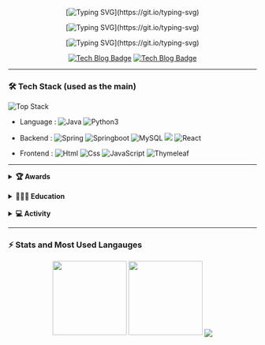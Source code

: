 <div align=center>

[![Typing SVG](https://readme-typing-svg.demolab.com?font=Dongle&size=30&duration=4000&pause=1000&color=F7F7F7&center=true&vCenter=true&width=455&lines=%EB%A7%8C%EB%82%98+%EB%B5%99%EA%B2%8C+%EB%90%98%EC%96%B4+%EB%B0%98%EA%B0%91%EC%8A%B5%EB%8B%88%EB%8B%A4.+%EC%9B%B9+%EB%B0%B1%EC%97%94%EB%93%9C+%EA%B0%9C%EB%B0%9C%EC%9E%90+%EC%95%88%EC%83%81%EC%96%B8%EC%9E%85%EB%8B%88%EB%8B%A4!)](https://git.io/typing-svg)

[![Typing SVG](https://readme-typing-svg.demolab.com?font=Nanum+Pen+Script&pause=500000&color=FAFFC6&center=%EC%A7%84%EC%8B%A4&vCenter=%EC%A7%84%EC%8B%A4&width=450&lines=%E3%80%80%E3%80%80-+%EC%8A%A4%EB%AA%B0%EB%B9%85+%EC%82%AC%EC%9D%B4%ED%81%B4%EC%9D%84+%ED%86%B5%ED%95%9C+%EC%8B%9C%EC%8A%A4%ED%85%9C%ED%99%94%EB%A1%9C+%EC%96%B4%EC%A0%9C%EB%B3%B4%EB%8B%A4+%EC%98%A4%EB%8A%98+%EB%8D%94+%EC%84%B1%EC%9E%A5%ED%95%98%EC%9E%90!)](https://git.io/typing-svg)

[![Typing SVG](https://readme-typing-svg.demolab.com?font=Nanum+Pen+Script&pause=500000&color=FAFFC6&center=%EC%A7%84%EC%8B%A4&vCenter=%EC%A7%84%EC%8B%A4&width=450&lines=%E3%80%80%E3%80%80-+%EB%8B%A8%EC%88%9C%ED%9E%88+%EA%B5%AC%ED%98%84%ED%95%98%EB%8A%94+%EA%B2%83%EC%9D%B4+%EC%95%84%EB%8B%8C+%EA%B5%AC%EC%A1%B0%EC%99%80+%EB%8F%99%EC%9E%91%EC%9B%90%EB%A6%AC%EC%97%90+%EC%A7%91%EC%A4%91%ED%95%98%EC%9E%90!)](https://git.io/typing-svg)

  [![Tech Blog Badge](https://img.shields.io/badge/-어니언개발노트-black?style=for-the-badge&logo=naver&link=https://ws-pace.tistory.com/)](https://blog.naver.com/tkddjsdl33) [![Tech Blog Badge](https://img.shields.io/badge/-1ameoni-black?style=for-the-badge&logo=instagram&link=https://ws-pace.tistory.com/)](https://www.instagram.com/1ameoni) 
</div>

<hr>

### 🛠 Tech Stack (used as the main)

![Top Stack](https://widget.realdeveloper.pro/api/top?stack=Java,Spring,Mysql)
- Language :
![Java](https://img.shields.io/badge/java-%23ED8B00.svg?&style=flat&logo=java&logoColor=white)
![Python3](https://img.shields.io/badge/Python%20-%2314354C.svg?&style=flat&logo=python&logoColor=white)


- Backend :
![Spring](https://img.shields.io/badge/Spring%20-%236DB33F.svg?&style=flat&logo=spring&logoColor=white)
![Springboot](https://img.shields.io/badge/Springboot%20-%236DB33F.svg?&style=flat&logo=Springboot&logoColor=white)
![MySQL](https://img.shields.io/badge/Mysql-%2300f.svg?&style=flat&logo=mysql&logoColor=white) <img src="https://img.shields.io/badge/MariaDB-003545?style=flat&logo=MariaDB&logoColor=white"/>
![React](https://img.shields.io/badge/Reactnative-%2300f.svg?&style=flat&logo=React&logoColor=white)



- Frontend :
![Html](https://img.shields.io/badge/Html-%2300f.svg?&style=flat&logo=Html&logoColor=white)
![Css](https://img.shields.io/badge/Css-%2300f.svg?&style=flat&logo=Css&logoColor=white)
![JavaScript](https://img.shields.io/badge/JavaScript%20-%2314354C.svg?&style=flat&logo=JavaScript&logoColor=yellow)
![Thymeleaf](https://img.shields.io/badge/Thymeleaf-%2300f.svg?&style=flat&logo=Thymeleaf&logoColor=white)


<hr>

<details>
  <summary><strong>🏆 Awards</strong></summary>

- 정보처리기사 자격증 취득 (2021-06)  
- 캡스톤디자인 최우수팀 선정 (2021-12)
- 소프트웨어과 졸업 평균학점 4.04 / 4.5 (2022-02)

</details>

<br>

<details>
  <summary><strong>👨🏻‍🎓 Education</strong></summary>
  
- 소프트웨어과 졸업 (2016-02 ~ 2022-02)
- [메가스터디IT신촌] JAVA1, JAVA2 방학특강 (2020-07 ~ 2020-08)
- [codeit] Git으로 배우는 버전 관리 수료 (2021-07)
- [Fastcampus] 한 번에 끝내는 Java/Spring 웹 개발 마스터 초격차 패키지 수료 (2022-05) 
- [Inflearn] 스프링 입문 - 코드로 배우는 스프링 부트, 웹 MVC, DB 접근 기술 학습중 (2022-09 ~ ing)
</details>

<br>

<details>
  <summary><strong>💻 Activity</strong></summary>
  
- 여대생 특성화 프로그램 심화(SW융합코딩) 교육 (2020-09)
- 안드로이드 앱개발특강 1달실습과정 (2020-10)
- 내일개발을 위한 실무능력향상 프로그램 교육 (2020-11)
- 소프트웨어 안전 국제 컨퍼런스 2020 (2020-12)
- 점핏 X 교보문고 개발자 로드맵 북콘서트 오프라인 참석 (2022-06)
- 점핏 전공 개발자 취업 콘서트 오프라인 참석 (2022-08)

  이렇게 적어두면 앞으로 많이 참석하려 할테니 README에 작성

</details>

<hr>

### ⚡ Stats and Most Used Langauges

<div align="center">

  <img src="https://github-readme-stats.vercel.app/api?username=sangeon22&hide=stars&count_private=true&bg_color=30,96b8dc,3ea5db&title_color=fff&text_color=fff" height="150px">
  <img src="https://github-readme-stats.vercel.app/api/top-langs/?username=sangeon22&langs_count=4&layout=compact&bg_color=30,96b8dc,3ea5db&title_color=fff&text_color=fff" height="150px">
  <img align='center' src="http://mazassumnida.wtf/api/v2/generate_badge?boj=tkddjsdl33">

</div>

